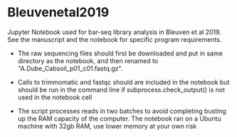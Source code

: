 # Bleuvenetal2019
Jupyter Notebook used for bar-seq library analysis in Bleuven et al 2019. See the manuscript and the notebook for specific program requirements.

* The raw sequencing files should first be downloaded and put in same directory as the notebook, and then renamed to "A.Dube_Cabsoil_p01_c01.fastq.gz". 

* Calls to trimmomatic and fastqc should are included in the notebook but should be run in the command line if subprocess.check_output() is not used in the notebook cell

* The script processes reads in two batches to avoid completing busting up the RAM capacity of the computer. The notebook ran on a Ubuntu machine with 32gb RAM, use lower memory at your own risk
